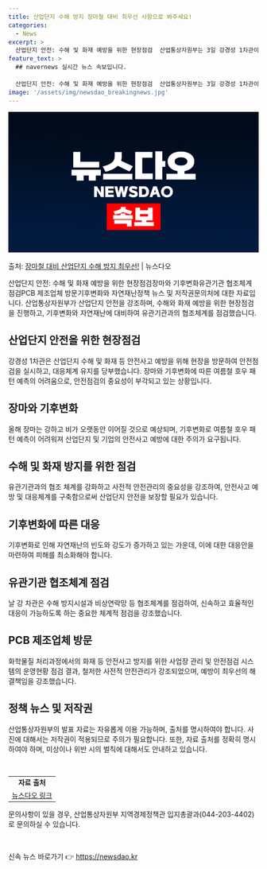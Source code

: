 ```yaml
---
title: 산업단지 수해 방지 장마철 대비 최우선 사항으로 봐주세요!
categories:
  - News
excerpt: >
  산업단지 안전: 수해 및 화재 예방을 위한 현장점검  산업통상자원부는 3일 강경성 1차관이 산업단지 수해 및…
feature_text: >
  ## navernews 실시간 뉴스 속보입니다.

  산업단지 안전: 수해 및 화재 예방을 위한 현장점검  산업통상자원부는 3일 강경성 1차관이 산업단지 수해 및…
image: '/assets/img/newsdao_breakingnews.jpg'
---
```


![뉴스다오 속보](/assets/img/newsdao_breakingnews.jpg)

<p>출처: <a href="https://newsdao.kr/4578" rel="dofollow">장마철 대비 산업단지 수해 방지 최우선!</a> | 뉴스다오</p>

<p data-ke-size="size16">산업단지 안전: 수해 및 화재 예방을 위한 현장점검장마와 기후변화유관기관 협조체계 점검PCB 제조업체 방문기후변화와 자연재난정책 뉴스 및 저작권문의처에 대한 자료입니다. 산업통상자원부가 산업단지 안전을 강조하며, 수해와 화재 예방을 위한 현장점검을 진행하고, 기후변화와 자연재난에 대비하여 유관기관과의 협조체계를 점검했습니다.</p>
<h2 data-ke-size="size26">산업단지 안전을 위한 현장점검</h2>
<p data-ke-size="size16">강경성 1차관은 산업단지 수해 및 화재 등 안전사고 예방을 위해 현장을 방문하여 안전점검을 실시하고, 대응체계 유지를 당부했습니다. 장마와 기후변화에 따른 여름철 호우 패턴 예측의 어려움으로, 안전점검의 중요성이 부각되고 있는 상황입니다. </p>
<h2 data-ke-size="size26">장마와 기후변화</h2>
<p data-ke-size="size16">올해 장마는 강하고 비가 오랫동안 이어질 것으로 예상되며, 기후변화로 여름철 호우 패턴 예측이 어려워져 산업단지 및 기업의 안전사고 예방에 대한 주의가 요구됩니다.</p>
<h2 data-ke-size="size26">수해 및 화재 방지를 위한 점검</h2>
<p data-ke-size="size16">유관기관과의 협조 체계를 강화하고 사전적 안전관리의 중요성을 강조하여, 안전사고 예방 및 대응체계를 구축함으로써 산업단지 안전을 보장할 필요가 있습니다.</p>
<h2 data-ke-size="size26">기후변화에 따른 대응</h2>
<p data-ke-size="size16">기후변화로 인해 자연재난의 빈도와 강도가 증가하고 있는 가운데, 이에 대한 대응안을 마련하여 피해를 최소화해야 합니다.</p>
<h2 data-ke-size="size26">유관기관 협조체계 점검</h2>
<p data-ke-size="size16">날 강 차관은 수해 방지시설과 비상연락망 등 협조체계를 점검하여, 신속하고 효율적인 대응이 가능하도록 하는 중요한 체계적 점검을 강조했습니다.</p>
<h2 data-ke-size="size26">PCB 제조업체 방문</h2>
<p data-ke-size="size16">화학물질 처리과정에서의 화재 등 안전사고 방지를 위한 사업장 관리 및 안전점검 시스템의 운영현황 점검 결과, 철저한 사전적 안전관리가 강조되었으며, 예방이 최우선의 해결책임을 강조했습니다.</p>
<h2 data-ke-size="size26">정책 뉴스 및 저작권</h2>
<p data-ke-size="size16">산업통상자원부의 발표 자료는 자유롭게 이용 가능하며, 출처를 명시하여야 합니다. 사진에 대해서는 저작권이 적용되므로 주의가 필요합니다. 또한, 자료 출처를 정확히 명시하여야 하며, 미상이나 위반 시의 벌칙에 대해서도 안내하고 있습니다.</p>
<p data-ke-size="size16">&nbsp;</p>
<table>
<tbody>
<tr>
<td style="text-align: center; height: 17px;"><b>자료 출처</b></td>
</tr>
<tr>
<td style="text-align: center; height: 17px;"><a href="https://newsdao.kr/4578">뉴스다오 링크</a></td>
</tr>
</tbody>
</table>
<p data-ke-size="size16">문의사항이 있을 경우, 산업통상자원부 지역경제정책관 입지총괄과(044-203-4402)로 문의하실 수 있습니다.</p>
<p data-ke-size="size16">&nbsp;</p> 

신속 뉴스 바로가기 👉 <a href="https://newsdao.kr" rel="dofollow">https://newsdao.kr</a>



